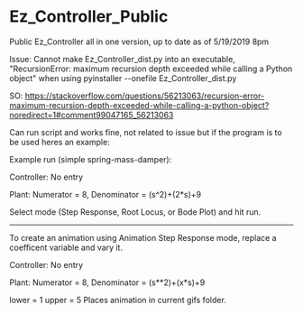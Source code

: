 # Ez_Controller_Public
Public Ez_Controller all in one version, up to date as of 5/19/2019 8pm 

Issue: Cannot make Ez_Controller_dist.py into an executable, 
"RecursionError: maximum recursion depth exceeded while calling a Python object" when using pyinstaller --onefile Ez_Controller_dist.py

SO: https://stackoverflow.com/questions/56213063/recursion-error-maximum-recursion-depth-exceeded-while-calling-a-python-object?noredirect=1#comment99047165_56213063


Can run script and works fine, not related to issue but if the program is to be used heres an example: 

Example run (simple spring-mass-damper): 

Controller: No entry 

Plant: Numerator = 8, Denominator = (s^2)+(2*s)+9

Select mode (Step Response, Root Locus, or Bode Plot) and hit run.

---

To create an animation using Animation Step Response mode, replace a coefficent variable and vary it. 

Controller: No entry 

Plant: Numerator = 8, Denominator = (s**2)+(x*s)+9 

lower = 1 upper = 5 Places animation in current gifs folder. 


